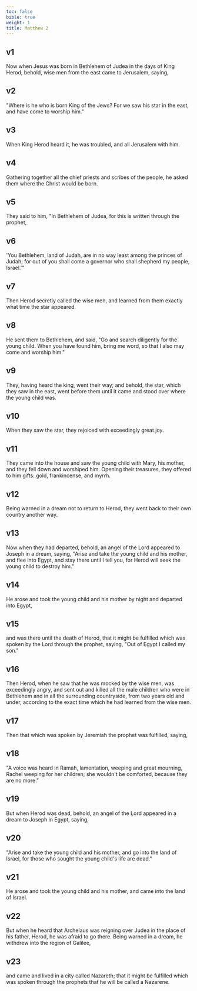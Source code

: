 ```yaml
---
toc: false
bible: true
weight: 1
title: Matthew 2
---
```




## v1 
Now when Jesus was born in Bethlehem of Judea in the days of King Herod, behold, wise men from the east came to Jerusalem, saying, 

## v2 
"Where is he who is born King of the Jews? For we saw his star in the east, and have come to worship him." 

## v3 
When King Herod heard it, he was troubled, and all Jerusalem with him. 

## v4 
Gathering together all the chief priests and scribes of the people, he asked them where the Christ would be born. 

## v5 
They said to him, "In Bethlehem of Judea, for this is written through the prophet, 

## v6 
'You Bethlehem, land of Judah, are in no way least among the princes of Judah; for out of you shall come a governor who shall shepherd my people, Israel.'" 

## v7 
Then Herod secretly called the wise men, and learned from them exactly what time the star appeared. 

## v8 
He sent them to Bethlehem, and said, "Go and search diligently for the young child. When you have found him, bring me word, so that I also may come and worship him." 

## v9 
They, having heard the king, went their way; and behold, the star, which they saw in the east, went before them until it came and stood over where the young child was. 

## v10 
When they saw the star, they rejoiced with exceedingly great joy. 

## v11 
They came into the house and saw the young child with Mary, his mother, and they fell down and worshiped him. Opening their treasures, they offered to him gifts: gold, frankincense, and myrrh. 

## v12 
Being warned in a dream not to return to Herod, they went back to their own country another way. 

## v13 
Now when they had departed, behold, an angel of the Lord appeared to Joseph in a dream, saying, "Arise and take the young child and his mother, and flee into Egypt, and stay there until I tell you, for Herod will seek the young child to destroy him." 

## v14 
He arose and took the young child and his mother by night and departed into Egypt, 

## v15 
and was there until the death of Herod, that it might be fulfilled which was spoken by the Lord through the prophet, saying, "Out of Egypt I called my son." 

## v16 
Then Herod, when he saw that he was mocked by the wise men, was exceedingly angry, and sent out and killed all the male children who were in Bethlehem and in all the surrounding countryside, from two years old and under, according to the exact time which he had learned from the wise men. 

## v17 
Then that which was spoken by Jeremiah the prophet was fulfilled, saying, 

## v18 
"A voice was heard in Ramah, lamentation, weeping and great mourning, Rachel weeping for her children; she wouldn't be comforted, because they are no more." 

## v19 
But when Herod was dead, behold, an angel of the Lord appeared in a dream to Joseph in Egypt, saying, 

## v20 
"Arise and take the young child and his mother, and go into the land of Israel, for those who sought the young child's life are dead." 

## v21 
He arose and took the young child and his mother, and came into the land of Israel. 

## v22 
But when he heard that Archelaus was reigning over Judea in the place of his father, Herod, he was afraid to go there. Being warned in a dream, he withdrew into the region of Galilee, 

## v23 
and came and lived in a city called Nazareth; that it might be fulfilled which was spoken through the prophets that he will be called a Nazarene.
